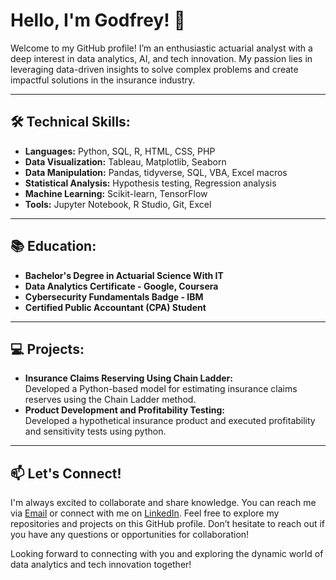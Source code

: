 # Hello, I'm Godfrey! 👋
  
Welcome to my GitHub profile! I’m an enthusiastic actuarial analyst with a deep interest in data analytics, AI, and tech innovation. My passion lies in leveraging data-driven insights to solve complex problems and create impactful solutions in the insurance industry.

---

## 🛠 Technical Skills:

- **Languages:** Python, SQL, R, HTML, CSS, PHP  
- **Data Visualization:** Tableau, Matplotlib, Seaborn  
- **Data Manipulation:** Pandas, tidyverse, SQL, VBA, Excel macros
- **Statistical Analysis:** Hypothesis testing, Regression analysis  
- **Machine Learning:** Scikit-learn, TensorFlow  
- **Tools:** Jupyter Notebook, R Studio, Git, Excel

---

## 📚 Education:

- **Bachelor's Degree in Actuarial Science With IT**  
- **Data Analytics Certificate - Google, Coursera**  
- **Cybersecurity Fundamentals Badge - IBM**  
- **Certified Public Accountant (CPA) Student**

---

## 💻 Projects:

- **Insurance Claims Reserving Using Chain Ladder:**  
  Developed a Python-based model for estimating insurance claims reserves using the Chain Ladder method.
- **Product Development and Profitability Testing:**  
  Developed a hypothetical insurance product and executed profitability and sensitivity tests using python.

---

## 📫 Let's Connect!

I'm always excited to collaborate and share knowledge. You can reach me via <a href="mailto:muthomigodfrey1@gmail.com">Email</a> or connect with me on <a href="httpss://www.linkedin.com/in/godfrey-muthomi-290277236/">LinkedIn</a>. Feel free to explore my repositories and projects on this GitHub profile. Don’t hesitate to reach out if you have any questions or opportunities for collaboration!

Looking forward to connecting with you and exploring the dynamic world of data analytics and tech innovation together!
